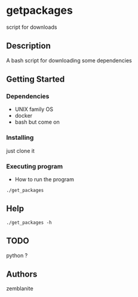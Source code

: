 # getpackages
script for downloads 

## Description

A bash script for downloading some dependencies

## Getting Started

### Dependencies

* UNIX family OS
* docker
* bash but come on

### Installing

just clone it 

### Executing program

* How to run the program
```
./get_packages
```

## Help

```
./get_packages -h
```

## TODO

python ?

## Authors

zemblanite
